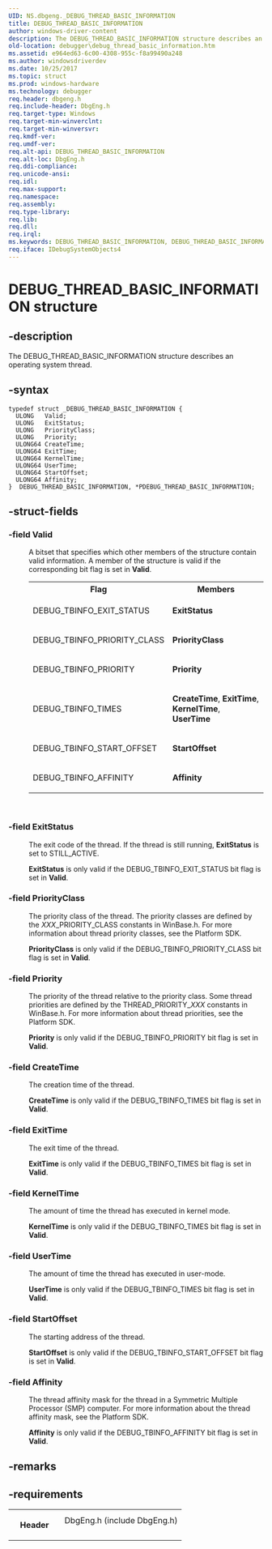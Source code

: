 ```yaml
---
UID: NS.dbgeng._DEBUG_THREAD_BASIC_INFORMATION
title: DEBUG_THREAD_BASIC_INFORMATION
author: windows-driver-content
description: The DEBUG_THREAD_BASIC_INFORMATION structure describes an operating system thread.
old-location: debugger\debug_thread_basic_information.htm
ms.assetid: e964ed63-6c00-4308-955c-f8a99490a248
ms.author: windowsdriverdev
ms.date: 10/25/2017
ms.topic: struct
ms.prod: windows-hardware
ms.technology: debugger
req.header: dbgeng.h
req.include-header: DbgEng.h
req.target-type: Windows
req.target-min-winverclnt: 
req.target-min-winversvr: 
req.kmdf-ver: 
req.umdf-ver: 
req.alt-api: DEBUG_THREAD_BASIC_INFORMATION
req.alt-loc: DbgEng.h
req.ddi-compliance: 
req.unicode-ansi: 
req.idl: 
req.max-support: 
req.namespace: 
req.assembly: 
req.type-library: 
req.lib: 
req.dll: 
req.irql: 
ms.keywords: DEBUG_THREAD_BASIC_INFORMATION, DEBUG_THREAD_BASIC_INFORMATION, *PDEBUG_THREAD_BASIC_INFORMATION
req.iface: IDebugSystemObjects4
---
```


# DEBUG_THREAD_BASIC_INFORMATION structure



## -description
<p>The DEBUG_THREAD_BASIC_INFORMATION structure describes an operating system thread.</p>


## -syntax

````
typedef struct _DEBUG_THREAD_BASIC_INFORMATION {
  ULONG   Valid;
  ULONG   ExitStatus;
  ULONG   PriorityClass;
  ULONG   Priority;
  ULONG64 CreateTime;
  ULONG64 ExitTime;
  ULONG64 KernelTime;
  ULONG64 UserTime;
  ULONG64 StartOffset;
  ULONG64 Affinity;
}  DEBUG_THREAD_BASIC_INFORMATION, *PDEBUG_THREAD_BASIC_INFORMATION;
````


## -struct-fields
<dl>

### -field <b>Valid</b>

<dd>
<p>A bitset that specifies which other members of the structure contain valid information. A member of the structure is valid if the corresponding bit flag is set in <b>Valid</b>.</p>
<table>
<tr>
<th>Flag</th>
<th>Members</th>
</tr>
<tr>
<td>
<p>DEBUG_TBINFO_EXIT_STATUS</p>
</td>
<td>
<p><b>ExitStatus</b></p>
</td>
</tr>
<tr>
<td>
<p>DEBUG_TBINFO_PRIORITY_CLASS</p>
</td>
<td>
<p><b>PriorityClass</b></p>
</td>
</tr>
<tr>
<td>
<p>DEBUG_TBINFO_PRIORITY</p>
</td>
<td>
<p><b>Priority</b></p>
</td>
</tr>
<tr>
<td>
<p>DEBUG_TBINFO_TIMES</p>
</td>
<td>
<p><b>CreateTime</b>, <b>ExitTime</b>, <b>KernelTime</b>, <b> UserTime</b></p>
</td>
</tr>
<tr>
<td>
<p>DEBUG_TBINFO_START_OFFSET</p>
</td>
<td>
<p><b>StartOffset</b></p>
</td>
</tr>
<tr>
<td>
<p>DEBUG_TBINFO_AFFINITY</p>
</td>
<td>
<p><b>Affinity</b></p>
</td>
</tr>
</table>
<p> </p>
</dd>

### -field <b>ExitStatus</b>

<dd>
<p>The exit code of the thread. If the thread is still running, <b>ExitStatus</b> is set to STILL_ACTIVE.</p>
<p><b>ExitStatus</b> is only valid if the  DEBUG_TBINFO_EXIT_STATUS bit flag is set in <b>Valid</b>.</p>
</dd>

### -field <b>PriorityClass</b>

<dd>
<p>The priority class of the thread. The priority classes are defined by the <i>XXX</i>_PRIORITY_CLASS constants in WinBase.h. For more information about thread priority classes, see the Platform SDK.</p>
<p><b>PriorityClass</b> is only valid if the DEBUG_TBINFO_PRIORITY_CLASS bit flag is set in <b>Valid</b>.</p>
</dd>

### -field <b>Priority</b>

<dd>
<p>The priority of the thread relative to the priority class. Some thread priorities are defined by the THREAD_PRIORITY_<i>XXX</i> constants in WinBase.h.  For more information about thread priorities,  see the Platform SDK.</p>
<p><b>Priority</b> is only valid if the DEBUG_TBINFO_PRIORITY bit flag is set in <b>Valid</b>.</p>
</dd>

### -field <b>CreateTime</b>

<dd>
<p>The creation time of the thread.</p>
<p><b>CreateTime</b> is only valid if the DEBUG_TBINFO_TIMES bit flag is set in <b>Valid</b>.</p>
</dd>

### -field <b>ExitTime</b>

<dd>
<p>The exit time of the thread.</p>
<p><b>ExitTime</b> is only valid if the DEBUG_TBINFO_TIMES bit flag is set in <b>Valid</b>.</p>
</dd>

### -field <b>KernelTime</b>

<dd>
<p>The amount of time the thread has executed in kernel mode.</p>
<p><b>KernelTime</b> is only valid if the DEBUG_TBINFO_TIMES bit flag is set in <b>Valid</b>.</p>
</dd>

### -field <b>UserTime</b>

<dd>
<p>The amount of time the thread has executed in user-mode.</p>
<p><b>UserTime</b> is only valid if the DEBUG_TBINFO_TIMES bit flag is set in <b>Valid</b>.</p>
</dd>

### -field <b>StartOffset</b>

<dd>
<p>The starting address of the thread.</p>
<p><b>StartOffset</b> is only valid if the DEBUG_TBINFO_START_OFFSET bit flag is set in <b>Valid</b>.</p>
</dd>

### -field <b>Affinity</b>

<dd>
<p>The thread affinity mask for the thread in a Symmetric Multiple Processor (SMP) computer. For more information about the thread affinity mask, see the Platform SDK.</p>
<p><b>Affinity</b> is only valid if the DEBUG_TBINFO_AFFINITY bit flag is set in <b>Valid</b>.</p>
</dd>
</dl>

## -remarks


## -requirements
<table>
<tr>
<th width="30%">
<p>Header</p>
</th>
<td width="70%">
<dl>
<dt>DbgEng.h (include DbgEng.h)</dt>
</dl>
</td>
</tr>
</table>